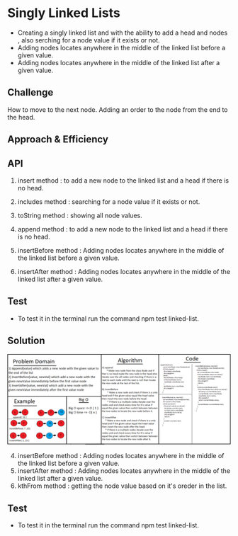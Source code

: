 # Singly Linked Lists

* Creating a singly linked list and with the ability to add a head and nodes , also serching for a node value if it exists or not.
* Adding nodes locates anywhere in the middle of the linked list before a given value.
* Adding nodes locates anywhere in the middle of the linked list after a given value.
## Challenge

How to move to the next node.
Adding an order to the node from the end to the head.

## Approach & Efficiency
<!-- What approach did you take? Why? What is the Big O space/time for this approach? -->

## API
<!-- Embedded whiteboard image -->
1) insert method : to add a new node to the linked list and a head if there is no head.
2) includes method : searching for a node value if it exists or not.
3) toString method : showing all node values. 

4) append method : to add a new node to the linked list and a head if there is no head.
5) insertBefore method : Adding nodes locates anywhere in the middle of the linked list before a given value.
6) insertAfter method : Adding nodes locates anywhere in the middle of the linked list after a given value.
## Test 
* To test it in the terminal run the command npm test linked-list.
## Solution
![uml](/assets/ll-insertions.png)

4) insertBefore method : Adding nodes locates anywhere in the middle of the linked list before a given value.
5) insertAfter method : Adding nodes locates anywhere in the middle of the linked list after a given value.
6) kthFrom method : getting the node value based on it's oreder in the list.
## Test 
* To test it in the terminal run the command npm test linked-list.